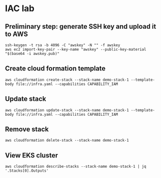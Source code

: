 # IAC lab

## Preliminary step: generate SSH key and upload it to AWS
```
ssh-keygen -t rsa -b 4096 -C "awskey" -N "" -f awskey
aws ec2 import-key-pair --key-name "awskey" --public-key-material "$(base64 -i awskey.pub)"

```

## Create cloud formation template
```
aws cloudformation create-stack --stack-name demo-stack-1 --template-body file://infra.yaml --capabilities CAPABILITY_IAM
```

## Update stack
```
aws cloudformation update-stack --stack-name demo-stack-1 --template-body file://infra.yaml --capabilities CAPABILITY_IAM
```

## Remove stack
```
aws cloudformation delete-stack --stack-name demo-stack-1
```

## View EKS cluster
```
aws cloudformation describe-stacks --stack-name demo-stack-1 | jq '.Stacks[0].Outputs'
```
